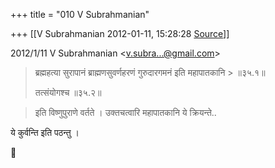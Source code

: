 +++
title = "010 V Subrahmanian"

+++
[[V Subrahmanian	2012-01-11, 15:28:28 [Source](https://groups.google.com/g/bvparishat/c/zG4bZubyrCA)]]



  
  

2012/1/11 V Subrahmanian \<[v.subra...@gmail.com]()\>  

> ब्रह्महत्या सुरापानं ब्राह्मणसुवर्णहरणं गुरुदारगमनं इति महापातकानि > ॥३५.१॥  
>   
> तत्संयोगश्च ॥३५.२॥  
>   

> इति विष्णुपुराणे वर्तते । उक्तचत्वारि महापातकानि ये क्रियन्ते..

  
ये कुर्वन्ति इति पठन्तु ।  



